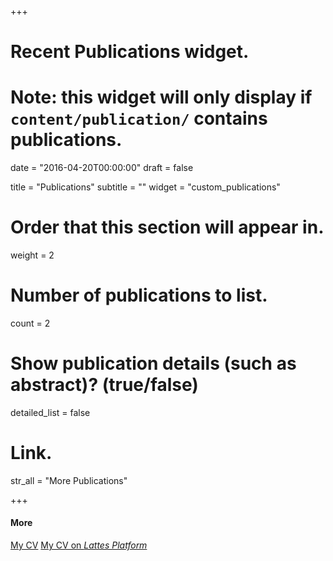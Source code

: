 +++
# Recent Publications widget.
# Note: this widget will only display if `content/publication/` contains publications.

date = "2016-04-20T00:00:00"
draft = false

title = "Publications"
subtitle = ""
widget = "custom_publications"

# Order that this section will appear in.
weight = 2

# Number of publications to list.
count = 2

# Show publication details (such as abstract)? (true/false)
detailed_list = false

# Link.
str_all = "More Publications"

+++

#### More

<a class="btn btn-primary btn-outline btn-xs" href="doc/viniciusvdias_cv.pdf" target="_blank">My CV</a>
<a class="btn btn-primary btn-outline btn-xs" href="http://lattes.cnpq.br/2203331147452803" target="_blank">My CV on <i>Lattes Platform</i></a>

